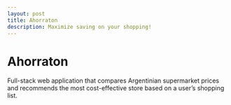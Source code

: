 ```yaml
---
layout: post
title: Ahorraton
description: Maximize saving on your shopping!
---
```


Ahorraton
============

Full-stack web application that compares Argentinian supermarket prices and recommends the most cost-effective store based on a user’s shopping list.